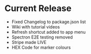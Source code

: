 # Current Release

- Fixed Changelog to package.json list
- Wiki with tutorial videos
- Refresh shortcut added to app menu
- Spectron E2E testing removed
- Stripe made LIVE
- HEX Code for marker colours

